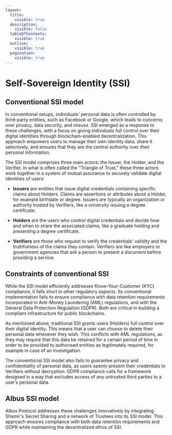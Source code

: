 ```yaml
---
layout:
  title:
    visible: true
  description:
    visible: false
  tableOfContents:
    visible: true
  outline:
    visible: true
  pagination:
    visible: true
---
```


# Self-Sovereign Identity (SSI)

## Conventional SSI model

In conventional setups, individuals' personal data is often controlled by third-party entities, such as Facebook or Google, which leads to concerns over privacy, data security, and misuse. SSI emerged as a response to these challenges, with a focus on giving individuals full control over their digital identities through blockchain-enabled decentralization. This approach empowers users to manage their own identity data, share it selectively, and ensures that they are the central authority over their personal information.

The SSI model comprises three main actors: the Issuer, the Holder, and the Verifier. In what is often called the "Triangle of Trust," these three actors work together in a system of mutual assurance to securely validate digital identities of users:

- **Issuers** are entities that issue digital credentials containing specific claims about Holders. Claims are assertions or attributes about a Holder, for example birthdate or degree. Issuers are typically an organization or authority trusted by Verifiers, like a university issuing a degree certificate.

- **Holders** are the users who control digital credentials and decide how and when to share the associated claims, like a graduate holding and presenting a degree certificate.

- **Verifiers** are those who request to verify the credentials' validity and the truthfulness of the claims they contain. Verifiers are like employers or government agencies that ask a person to present a document before providing a service.

## Constraints of conventional SSI

While the SSI model efficiently addresses Know-Your-Customer (KYC) compliance, it falls short in other regulatory aspects. Its conventional implementation fails to ensure compliance with data retention requirements incorporated in Anti-Money Laundering (AML) regulations, and with the General Data Protection Regulation (GDPR). Both are critical in building a compliant infrastructure for public blockchains.

As mentioned above, traditional SSI grants users (Holders) full control over their digital identity. This means that a user can choose to delete their personal data whenever they wish. This conflicts with AML regulations, as they may require that this data be retained for a certain period of time in order to be provided to authorised entities as legitimately required, for example in case of an investigation.

The conventional SSI model also fails to guarantee privacy and confidentiality of personal data, as users openly present their credentials to Verifiers without decryption. GDPR compliance calls for a framework designed in a way that excludes access of any untrusted third parties to a user’s personal data.

## Albus SSI model

Albus Protocol addresses these challenges innovatively by integrating Shamir's Secret Sharing and a network of Trustees into its SSI model. This approach ensures compliance with both data retention requirements and GDPR while maintaining the decentralized ethos of SSI.
